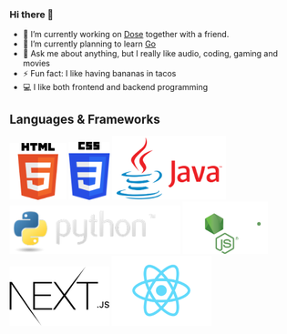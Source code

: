 ### Hi there 👋
- 🔭 I’m currently working on [Dose](https://github.com/GustavPS/Dose) together with a friend.
- 🌱 I’m currently planning to learn [Go](https://go.dev/)
- 💬 Ask me about anything, but I really like audio, coding, gaming and movies
- ⚡ Fun fact: I like having bananas in tacos
- 💻 I like both frontend and backend programming


## Languages & Frameworks
<p float="left">
  <img src="https://github.com/weeklyvillain/weeklyvillain/blob/main/logos/HTML5.png?raw=true" alt="css" width="100"/>
  <img src="https://github.com/weeklyvillain/weeklyvillain/blob/main/logos/css.png?raw=true" alt="css" width="72"/>
  <img src="https://github.com/weeklyvillain/weeklyvillain/blob/main/logos/java.png?raw=true" alt="css" width="200"/>
  <img src="https://github.com/weeklyvillain/weeklyvillain/blob/main/logos/python.png?raw=true" alt="css" width="300"/>
  <img src="https://raw.githubusercontent.com/weeklyvillain/weeklyvillain/1c5a08af6c31590ae5abc405f11787c144423831/logos/node.svg" alt="css" width="150"/>
  <img src="https://github.com/weeklyvillain/weeklyvillain/blob/main/logos/nextjs.png?raw=true" alt="css" width="175"/>
  <img src="https://github.com/weeklyvillain/weeklyvillain/blob/main/logos/react.png?raw=true" alt="css" width="175"/>
  
</p>
